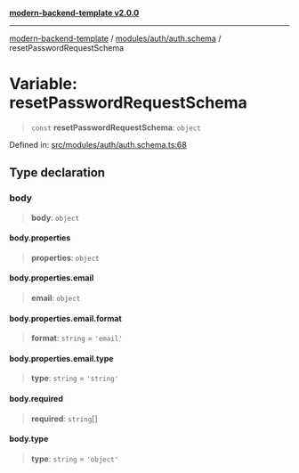 [**modern-backend-template v2.0.0**](../../../../README.md)

***

[modern-backend-template](../../../../modules.md) / [modules/auth/auth.schema](../README.md) / resetPasswordRequestSchema

# Variable: resetPasswordRequestSchema

> `const` **resetPasswordRequestSchema**: `object`

Defined in: [src/modules/auth/auth.schema.ts:68](https://github.com/maemreyo/saas-4cus-nodejs/blob/1a77de11cd6eaefe66c31c7f5de281673fc25ce5/src/modules/auth/auth.schema.ts#L68)

## Type declaration

### body

> **body**: `object`

#### body.properties

> **properties**: `object`

#### body.properties.email

> **email**: `object`

#### body.properties.email.format

> **format**: `string` = `'email'`

#### body.properties.email.type

> **type**: `string` = `'string'`

#### body.required

> **required**: `string`[]

#### body.type

> **type**: `string` = `'object'`
